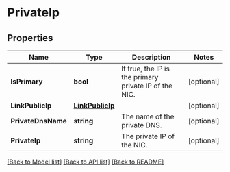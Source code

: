 # PrivateIp

## Properties

Name | Type | Description | Notes
------------ | ------------- | ------------- | -------------
**IsPrimary** | **bool** | If true, the IP is the primary private IP of the NIC. | [optional] 
**LinkPublicIp** | [**LinkPublicIp**](LinkPublicIp.md) |  | [optional] 
**PrivateDnsName** | **string** | The name of the private DNS. | [optional] 
**PrivateIp** | **string** | The private IP of the NIC. | [optional] 

[[Back to Model list]](../README.md#documentation-for-models) [[Back to API list]](../README.md#documentation-for-api-endpoints) [[Back to README]](../README.md)


